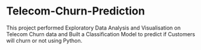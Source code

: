 # Telecom-Churn-Prediction
This project performed Exploratory Data Analysis and Visualisation on Telecom Churn data and Built a Classification Model to predict if Customers will churn or not using Python.
